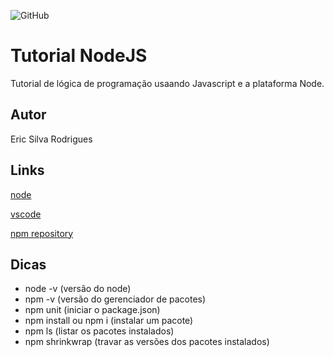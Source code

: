 ![GitHub](https://img.shields.io/github/license/ericsilvarodrigues/node)
# Tutorial NodeJS
Tutorial de lógica de programação usaando Javascript e a plataforma Node.
## Autor 
Eric Silva Rodrigues 
## Links
[node](https://nodejs.org/en/)

[vscode](https://code.visualstudio.com/download)

[npm repository](https://www.npmjs.com/package/repository)

## Dicas 
- node -v (versão do node)
- npm -v (versão do gerenciador de pacotes)
- npm unit (iniciar o package.json)
- npm install ou npm i (instalar um pacote) 
- npm ls (listar os pacotes instalados)
- npm shrinkwrap (travar as versões dos pacotes instalados)
